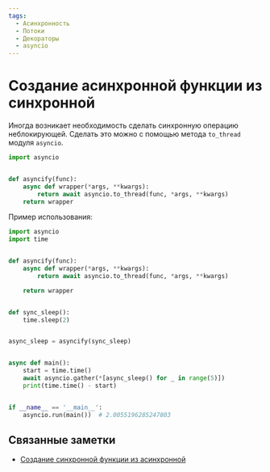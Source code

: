 ```yaml
---
tags:
  - Асинхронность
  - Потоки
  - Декораторы
  - asyncio
---
```


# Создание асинхронной функции из синхронной

Иногда возникает необходимость сделать синхронную операцию неблокирующей. Сделать это можно с помощью метода `to_thread` модуля `asyncio`.

```python
import asyncio


def asyncify(func):
    async def wrapper(*args, **kwargs):
        return await asyncio.to_thread(func, *args, **kwargs)
    return wrapper
```

Пример использования:

```python
import asyncio
import time


def asyncify(func):
    async def wrapper(*args, **kwargs):
        return await asyncio.to_thread(func, *args, **kwargs)

    return wrapper


def sync_sleep():
    time.sleep(2)


async_sleep = asyncify(sync_sleep)


async def main():
    start = time.time()
    await asyncio.gather(*[async_sleep() for _ in range(5)])
    print(time.time() - start)


if __name__ == '__main__':
    asyncio.run(main())  # 2.0055196285247803
```

## Связанные заметки
- [Создание синхронной функции из асинхронной](syncify.md)
